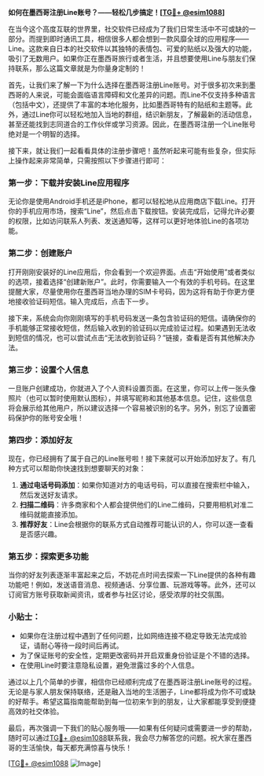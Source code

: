 **如何在墨西哥注册Line账号？——轻松几步搞定！[[TG💪+ @esim1088](https://t.me/s/esim1088)]**

在当今这个高度互联的世界里，社交软件已经成为了我们日常生活中不可或缺的一部分。而提到即时通讯工具，相信很多人都会想到一款风靡全球的应用程序——Line。这款来自日本的社交软件以其独特的表情包、可爱的贴纸以及强大的功能，吸引了无数用户。如果你正在墨西哥旅行或者生活，并且想要使用Line与朋友们保持联系，那么这篇文章就是为你量身定制的！

首先，让我们来了解一下为什么选择在墨西哥注册Line账号。对于很多初次来到墨西哥的人来说，可能会面临语言障碍和文化差异的问题。而Line不仅支持多种语言（包括中文），还提供了丰富的本地化服务，比如墨西哥特有的贴纸和主题等。此外，通过Line你可以轻松地加入当地的群组，结识新朋友，了解最新的活动信息，甚至还能找到志同道合的工作伙伴或学习资源。因此，在墨西哥注册一个Line账号绝对是一个明智的选择。

接下来，就让我们一起看看具体的注册步骤吧！虽然听起来可能有些复杂，但实际上操作起来非常简单，只需按照以下步骤进行即可：

### 第一步：下载并安装Line应用程序
无论你是使用Android手机还是iPhone，都可以轻松地从应用商店下载Line。打开你的手机应用市场，搜索“Line”，然后点击下载按钮。安装完成后，记得允许必要的权限，比如访问联系人列表、发送通知等，这样可以更好地体验Line的各项功能。

### 第二步：创建账户
打开刚刚安装好的Line应用后，你会看到一个欢迎界面。点击“开始使用”或者类似的选项，接着选择“创建新账户”。此时，你需要输入一个有效的手机号码。在这里提醒大家，尽量使用你在墨西哥当地办理的SIM卡号码，因为这将有助于你更方便地接收验证码短信。输入完成后，点击下一步。

接下来，系统会向你刚刚填写的手机号码发送一条包含验证码的短信。请确保你的手机能够正常接收短信，然后输入收到的验证码以完成验证过程。如果遇到无法收到短信的情况，也可以尝试点击“无法收到验证码？”链接，查看是否有其他解决办法。

### 第三步：设置个人信息
一旦账户创建成功，你就进入了个人资料设置页面。在这里，你可以上传一张头像照片（也可以暂时使用默认图标），并填写昵称和其他基本信息。记住，这些信息将会展示给其他用户，所以建议选择一个容易被识别的名字。另外，别忘了设置密码保护你的账号安全哦！

### 第四步：添加好友
现在，你已经拥有了属于自己的Line账号啦！接下来就可以开始添加好友了。有几种方式可以帮助你快速找到想要聊天的对象：
1. **通过电话号码添加**：如果你知道对方的电话号码，可以直接在搜索栏中输入，然后发送好友请求。
2. **扫描二维码**：许多商家和个人都会提供他们的Line二维码，只要用相机对准二维码就能直接添加。
3. **推荐好友**：Line会根据你的联系方式自动推荐可能认识的人，你可以逐一查看是否感兴趣。

### 第五步：探索更多功能
当你的好友列表逐渐丰富起来之后，不妨花点时间去探索一下Line提供的各种有趣功能吧！例如，发送语音消息、视频通话、分享位置、玩游戏等等。此外，还可以订阅官方账号获取新闻资讯，或者参与社区讨论，感受浓厚的社交氛围。

### 小贴士：
- 如果你在注册过程中遇到了任何问题，比如网络连接不稳定导致无法完成验证，请耐心等待一段时间后再试。
- 为了保证账号的安全性，定期更改密码并开启双重身份验证是个不错的选择。
- 在使用Line时要注意隐私设置，避免泄露过多的个人信息。

通过以上几个简单的步骤，相信你已经顺利完成了在墨西哥注册Line账号的过程。无论是与家人朋友保持联络，还是融入当地的生活圈子，Line都将成为你不可或缺的好帮手。希望这篇指南能帮助到每一位初来乍到的朋友，让大家都能享受到便捷高效的社交体验。

最后，再次强调一下我们的贴心服务哦——如果有任何疑问或需要进一步的帮助，随时可以通过[TG💪+ @esim1088](https://t.me/s/esim1088)联系我，我会尽力解答您的问题。祝大家在墨西哥的生活愉快，每天都充满惊喜与快乐！

[[TG💪+ @esim1088](https://t.me/s/esim1088) ![Image](https://i.postimg.cc/4NQfJmqS/Snipaste-2025-05-13-00-14-12.png)]